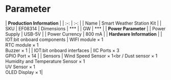 ﻿---
sidebar_position: 2
sidebar_label: Parameter
---

# Parameter

| **Production Information** |
| :-: | :-: |
| Name | Smart Weather Station Kit |
| SKU | EF08314 |
 Dimensions | *** |
| GW | *** |
| **Power Parameter** |
| Power Supply | USB-5V |
| Power Currency | 800 mA |
| **Hardware Information** |
| IOT:bit onboard components | WIFI module × 1<br /> RTC module × 1<br /> Buzzer × 1 |
| IOT:bit onboard interfaces | IIC Ports × 3<br /> GPIO Port × 14 |
| Sensors | Wind Speed Sensor × 1<br / Dust sensor × 1<br /> Humidity and Temperature Sensor × 1<br /> UV Sensor × 1<br /> OLED Display × 1|
